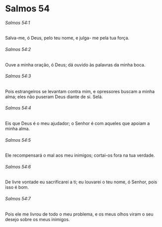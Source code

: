 # Salmos 54

###### Salmos 54:1

Salva-me, ó Deus, pelo teu nome, e julga- me pela tua força.

###### Salmos 54:2

Ouve a minha oração, ó Deus; dá ouvido às palavras da minha boca.

###### Salmos 54:3

Pois estrangeiros se levantam contra mim, e opressores buscam a minha alma; eles não puseram Deus diante de si. Selá.

###### Salmos 54:4

Eis que Deus é o meu ajudador; o Senhor é com aqueles que apoiam a minha alma.

###### Salmos 54:5

Ele recompensará o mal aos meu inimigos; cortai-os fora na tua verdade.

###### Salmos 54:6

De livre vontade eu sacrificarei a ti; eu louvarei o teu nome, ó Senhor, pois isso é bom.

###### Salmos 54:7

Pois ele me livrou de todo o meu problema, e os meus olhos viram o seu desejo sobre os meus inimigos.


